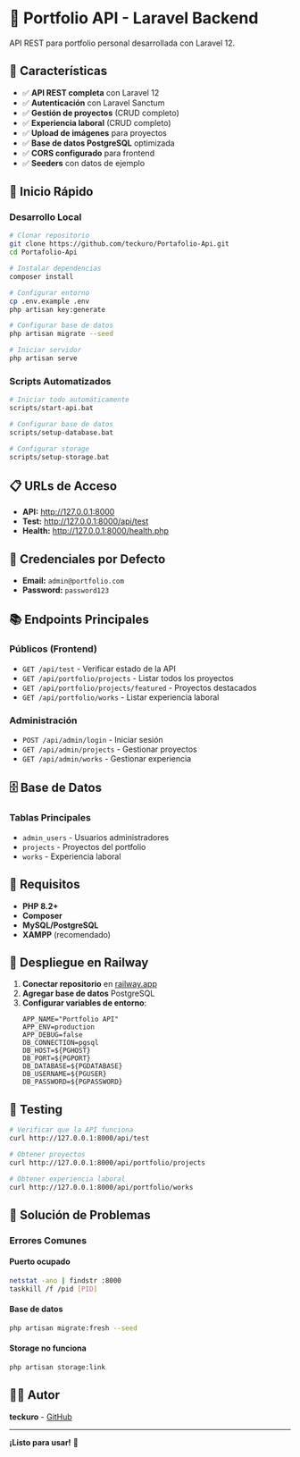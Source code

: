 # 🎯 Portfolio API - Laravel Backend

API REST para portfolio personal desarrollada con Laravel 12.

## 🌟 **Características**

- ✅ **API REST completa** con Laravel 12
- ✅ **Autenticación** con Laravel Sanctum
- ✅ **Gestión de proyectos** (CRUD completo)
- ✅ **Experiencia laboral** (CRUD completo)
- ✅ **Upload de imágenes** para proyectos
- ✅ **Base de datos PostgreSQL** optimizada
- ✅ **CORS configurado** para frontend
- ✅ **Seeders** con datos de ejemplo

## 🚀 **Inicio Rápido**

### **Desarrollo Local**

```bash
# Clonar repositorio
git clone https://github.com/teckuro/Portafolio-Api.git
cd Portafolio-Api

# Instalar dependencias
composer install

# Configurar entorno
cp .env.example .env
php artisan key:generate

# Configurar base de datos
php artisan migrate --seed

# Iniciar servidor
php artisan serve
```

### **Scripts Automatizados**

```bash
# Iniciar todo automáticamente
scripts/start-api.bat

# Configurar base de datos
scripts/setup-database.bat

# Configurar storage
scripts/setup-storage.bat
```

## 📋 **URLs de Acceso**

- **API:** http://127.0.0.1:8000
- **Test:** http://127.0.0.1:8000/api/test
- **Health:** http://127.0.0.1:8000/health.php

## 🔑 **Credenciales por Defecto**

- **Email:** `admin@portfolio.com`
- **Password:** `password123`

## 📚 **Endpoints Principales**

### **Públicos (Frontend)**
- `GET /api/test` - Verificar estado de la API
- `GET /api/portfolio/projects` - Listar todos los proyectos
- `GET /api/portfolio/projects/featured` - Proyectos destacados
- `GET /api/portfolio/works` - Listar experiencia laboral

### **Administración**
- `POST /api/admin/login` - Iniciar sesión
- `GET /api/admin/projects` - Gestionar proyectos
- `GET /api/admin/works` - Gestionar experiencia

## 🗄️ **Base de Datos**

### **Tablas Principales**
- `admin_users` - Usuarios administradores
- `projects` - Proyectos del portfolio
- `works` - Experiencia laboral

## 🔧 **Requisitos**

- **PHP 8.2+**
- **Composer**
- **MySQL/PostgreSQL**
- **XAMPP** (recomendado)

## 🚀 **Despliegue en Railway**

1. **Conectar repositorio** en [railway.app](https://railway.app)
2. **Agregar base de datos** PostgreSQL
3. **Configurar variables de entorno**:
   ```env
   APP_NAME="Portfolio API"
   APP_ENV=production
   APP_DEBUG=false
   DB_CONNECTION=pgsql
   DB_HOST=${PGHOST}
   DB_PORT=${PGPORT}
   DB_DATABASE=${PGDATABASE}
   DB_USERNAME=${PGUSER}
   DB_PASSWORD=${PGPASSWORD}
   ```

## 🧪 **Testing**

```bash
# Verificar que la API funciona
curl http://127.0.0.1:8000/api/test

# Obtener proyectos
curl http://127.0.0.1:8000/api/portfolio/projects

# Obtener experiencia laboral
curl http://127.0.0.1:8000/api/portfolio/works
```

## 🚨 **Solución de Problemas**

### **Errores Comunes**

#### **Puerto ocupado**
```bash
netstat -ano | findstr :8000
taskkill /f /pid [PID]
```

#### **Base de datos**
```bash
php artisan migrate:fresh --seed
```

#### **Storage no funciona**
```bash
php artisan storage:link
```

## 👨‍💻 **Autor**

**teckuro** - [GitHub](https://github.com/teckuro)

---

**¡Listo para usar!** 🚀
